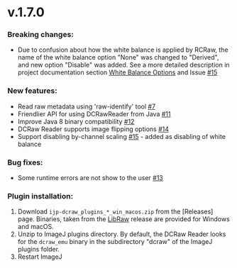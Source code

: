 v.1.7.0
========

### Breaking changes:

* Due to confusion about how the white balance is applied by RCRaw, the name of the white balance option "None" was
  changed to "Derived", and new option "Disable" was added. See a more detailed description in project documentation
  section [White Balance Options](https://github.com/ij-plugins/ijp-dcraw#white-balance-options) and Issue [#15]

### New features:

* Read raw metadata using 'raw-identify' tool [#7]
* Friendlier API for using DCRawReader from Java [#11]
* Improve Java 8 binary compatibility [#12]
* DCRaw Reader supports image flipping options [#14]
* Support disabling by-channel scaling [#15] - added as disabling of white balance

### Bug fixes:

* Some runtime errors are not show to the user [#13]

### Plugin installation:

1. Download `ijp-dcraw_plugins_*_win_macos.zip` from the [Releases] page. Binaries, taken from the [LibRaw] release are
   provided for Windows and macOS.
2. Unzip to ImageJ plugins directory. By default, the DCRaw Reader looks for the `dcraw_emu` binary in the
   subdirectory "dcraw" of the ImageJ plugins folder.
3. Restart ImageJ

[LibRaw]: https://www.libraw.org/about

[#7]: https://github.com/ij-plugins/ijp-dcraw/issues/7

[#11]: https://github.com/ij-plugins/ijp-dcraw/issues/11

[#12]: https://github.com/ij-plugins/ijp-dcraw/issues/12

[#13]: https://github.com/ij-plugins/ijp-dcraw/issues/13

[#14]: https://github.com/ij-plugins/ijp-dcraw/issues/14

[#15]: https://github.com/ij-plugins/ijp-dcraw/issues/15